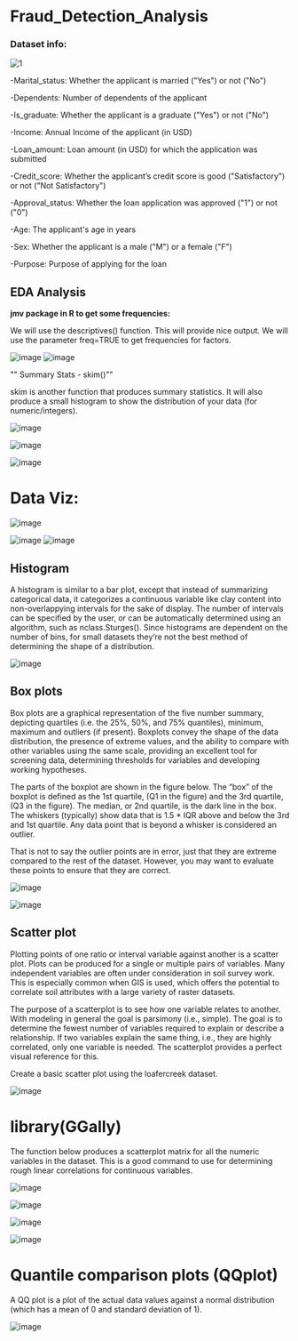 # Fraud_Detection_Analysis

### Dataset info:

![1](https://user-images.githubusercontent.com/92646311/201808224-785e00e4-eaa5-4d03-b633-7af74c7440c1.png)


-Marital_status: Whether the applicant is married ("Yes") or not ("No")

-Dependents: Number of dependents of the applicant

-Is_graduate: Whether the applicant is a graduate ("Yes") or not ("No")

-Income: Annual Income of the applicant (in USD)

-Loan_amount: Loan amount (in USD) for which the application was submitted

-Credit_score: Whether the applicant’s credit score is good ("Satisfactory") or not ("Not Satisfactory")

-Approval_status: Whether the loan application was approved ("1") or not ("0")

-Age: The applicant's age in years

-Sex: Whether the applicant is a male ("M") or a female ("F")

-Purpose: Purpose of applying for the loan

## EDA Analysis

**jmv package in R to get some frequencies:**

We will use the descriptives() function. This will provide nice output. We will use the parameter freq=TRUE to get frequencies for factors.

![image](https://user-images.githubusercontent.com/92646311/201808599-0c3cff45-1f6d-4163-ab4c-4a4057f3f5ea.png)
![image](https://user-images.githubusercontent.com/92646311/201808770-49ef0a93-8026-4ebd-b6c5-c8a4029df7e1.png)

"" Summary Stats - skim()""

skim is another function that produces summary statistics. It will also produce a small histogram to show the distribution of your data (for numeric/integers).

![image](https://user-images.githubusercontent.com/92646311/201809636-44cad497-6ae3-4dab-bda8-be9eb59e4770.png)

![image](https://user-images.githubusercontent.com/92646311/201809688-123cab53-db48-4023-879e-88d42f79164b.png)

![image](https://user-images.githubusercontent.com/92646311/201809718-ae49b875-7e25-434a-bd01-441eb91ccf22.png)

# Data Viz:

![image](https://user-images.githubusercontent.com/92646311/201809811-382ad16a-cde9-4b40-b54c-0bece7682bea.png)

![image](https://user-images.githubusercontent.com/92646311/201809972-a35ec069-5382-477c-a68d-629c67706ec6.png)
![image](https://user-images.githubusercontent.com/92646311/201809998-73b9cd7d-0ef4-40ca-bc72-a3f91ee2a323.png)

##  Histogram
A histogram is similar to a bar plot, except that instead of summarizing categorical data, it categorizes a continuous variable like clay content into non-overlappying intervals for the sake of display. The number of intervals can be specified by the user, or can be automatically determined using an algorithm, such as nclass.Sturges(). Since histograms are dependent on the number of bins, for small datasets they’re not the best method of determining the shape of a distribution.

![image](https://user-images.githubusercontent.com/92646311/201810116-334bcf2f-7819-41c8-b9c7-b2df32f79bbb.png)

##  Box plots
Box plots are a graphical representation of the five number summary, depicting quartiles (i.e. the 25%, 50%, and 75% quantiles), minimum, maximum and outliers (if present). Boxplots convey the shape of the data distribution, the presence of extreme values, and the ability to compare with other variables using the same scale, providing an excellent tool for screening data, determining thresholds for variables and developing working hypotheses.

The parts of the boxplot are shown in the figure below. The “box” of the boxplot is defined as the 1st quartile, (Q1 in the figure) and the 3rd quartile, (Q3 in the figure). The median, or 2nd quartile, is the dark line in the box. The whiskers (typically) show data that is 1.5 * IQR above and below the 3rd and 1st quartile. Any data point that is beyond a whisker is considered an outlier.

That is not to say the outlier points are in error, just that they are extreme compared to the rest of the dataset. However, you may want to evaluate these points to ensure that they are correct.

![image](https://user-images.githubusercontent.com/92646311/201810218-59d40f93-bf7c-4920-b2ea-33f06bf0af28.png)

![image](https://user-images.githubusercontent.com/92646311/201810243-66787381-af35-4bea-842f-76b5aa7d3082.png)

##  Scatter plot 
Plotting points of one ratio or interval variable against another is a scatter plot. Plots can be produced for a single or multiple pairs of variables. Many independent variables are often under consideration in soil survey work. This is especially common when GIS is used, which offers the potential to correlate soil attributes with a large variety of raster datasets.

The purpose of a scatterplot is to see how one variable relates to another. With modeling in general the goal is parsimony (i.e., simple). The goal is to determine the fewest number of variables required to explain or describe a relationship. If two variables explain the same thing, i.e., they are highly correlated, only one variable is needed. The scatterplot provides a perfect visual reference for this.

Create a basic scatter plot using the loafercreek dataset.

![image](https://user-images.githubusercontent.com/92646311/201810310-2090d7d1-195c-458e-8d55-82cae2669416.png)

# library(GGally)
The function below produces a scatterplot matrix for all the numeric variables in the dataset. This is a good command to use for determining rough linear correlations for continuous variables.

![image](https://user-images.githubusercontent.com/92646311/201810577-89e3607a-2ee5-46cf-b189-4e5e846c5cca.png)

![image](https://user-images.githubusercontent.com/92646311/201810602-26cf96d0-bc9c-4b81-97f1-75a31fa345b7.png)

![image](https://user-images.githubusercontent.com/92646311/201810688-fd4276f2-8fd5-4234-9d73-1239f48e7f00.png)

![image](https://user-images.githubusercontent.com/92646311/201810728-a480c55e-266d-4133-8a68-90a4a41784d1.png)

# Quantile comparison plots (QQplot)

A QQ plot is a plot of the actual data values against a normal distribution (which has a mean of 0 and standard deviation of 1).

![image](https://user-images.githubusercontent.com/92646311/201810879-e0cdd044-9328-4692-a082-2b75806fd647.png)










